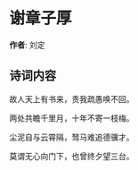 # 谢章子厚

**作者**: 刘定

## 诗词内容

故人天上有书来，责我疏愚唤不回。

两处共瞻千里月，十年不寄一枝梅。

尘泥自与云霄隔，驽马难追德骥才。

莫谓无心向门下，也曾终夕望三台。

